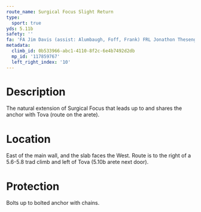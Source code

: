```yaml
---
route_name: Surgical Focus Slight Return
type:
  sport: true
yds: 5.11b
safety: ''
fa: 'FA Jim Davis (assist: Alumbaugh, Foff, Frank) FRL Jonathon Thesenga'
metadata:
  climb_id: 0b533966-abc1-4110-8f2c-6e4b7492d2db
  mp_id: '117859767'
  left_right_index: '10'
---
```

# Description
The natural extension of Surgical Focus that leads up to and shares the anchor with Tova (route on the arete).

# Location
East of the main wall, and the slab faces the West. Route is to the right of a 5.6-5.8 trad climb and left of Tova (5.10b arete next door).

# Protection
Bolts up to bolted anchor with chains.

